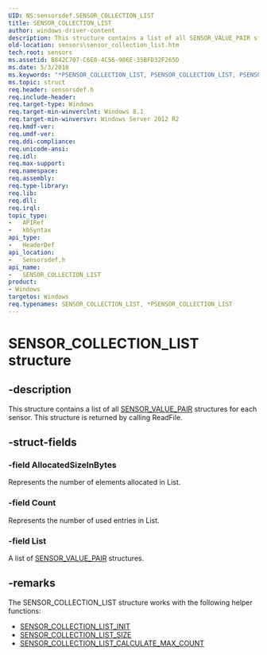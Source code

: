 ```yaml
---
UID: NS:sensorsdef.SENSOR_COLLECTION_LIST
title: SENSOR_COLLECTION_LIST
author: windows-driver-content
description: This structure contains a list of all SENSOR_VALUE_PAIR structures for each sensor. This structure is returned by calling ReadFile.
old-location: sensors\sensor_collection_list.htm
tech.root: sensors
ms.assetid: B842C707-C6E0-4C56-986E-35BFD32F265D
ms.date: 5/3/2018
ms.keywords: "*PSENSOR_COLLECTION_LIST, PSENSOR_COLLECTION_LIST, PSENSOR_COLLECTION_LIST structure pointer [Sensor Devices], SENSOR_COLLECTION_LIST, SENSOR_COLLECTION_LIST structure [Sensor Devices], sensors.sensor_collection_list, sensorsdef/PSENSOR_COLLECTION_LIST, sensorsdef/SENSOR_COLLECTION_LIST"
ms.topic: struct
req.header: sensorsdef.h
req.include-header: 
req.target-type: Windows
req.target-min-winverclnt: Windows 8.1
req.target-min-winversvr: Windows Server 2012 R2
req.kmdf-ver: 
req.umdf-ver: 
req.ddi-compliance: 
req.unicode-ansi: 
req.idl: 
req.max-support: 
req.namespace: 
req.assembly: 
req.type-library: 
req.lib: 
req.dll: 
req.irql: 
topic_type:
-	APIRef
-	kbSyntax
api_type:
-	HeaderDef
api_location:
-	Sensorsdef.h
api_name:
-	SENSOR_COLLECTION_LIST
product:
- Windows
targetos: Windows
req.typenames: SENSOR_COLLECTION_LIST, *PSENSOR_COLLECTION_LIST
---
```


# SENSOR_COLLECTION_LIST structure


## -description


This structure contains a list of all <a href="https://msdn.microsoft.com/library/windows/hardware/dn946708">SENSOR_VALUE_PAIR</a> structures for each sensor. This structure is returned by calling ReadFile.


## -struct-fields




### -field AllocatedSizeInBytes

Represents the number of elements allocated in List.


### -field Count

Represents the number of used entries in List.


### -field List

A list of <a href="https://msdn.microsoft.com/library/windows/hardware/dn946708">SENSOR_VALUE_PAIR</a> structures.


## -remarks



The SENSOR_COLLECTION_LIST structure works with the following helper functions:

<ul>
<li>
<a href="https://msdn.microsoft.com/library/windows/hardware/dn957094">SENSOR_COLLECTION_LIST_INIT</a>
</li>
<li>
<a href="https://msdn.microsoft.com/library/windows/hardware/dn957095">SENSOR_COLLECTION_LIST_SIZE</a>
</li>
<li>
<a href="https://msdn.microsoft.com/library/windows/hardware/dn957093">SENSOR_COLLECTION_LIST_CALCULATE_MAX_COUNT</a>
</li>
</ul>


